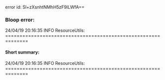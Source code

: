 error id: Sl+zXsnhtNMhH5zF9lLWfA==
### Bloop error:

24/04/19 20:16:35 INFO ResourceUtils: ==============================================================
#### Short summary: 

24/04/19 20:16:35 INFO ResourceUtils: ==============================================================